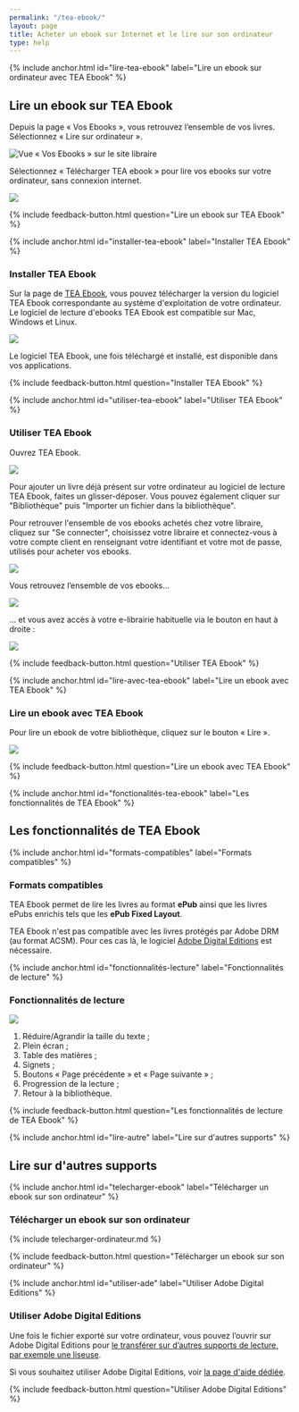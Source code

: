 ```yaml
---
permalink: "/tea-ebook/"
layout: page
title: Acheter un ebook sur Internet et le lire sur son ordinateur
type: help
---
```


{% include anchor.html id="lire-tea-ebook" label="Lire un ebook sur ordinateur avec TEA Ebook" %}

## Lire un ebook sur TEA Ebook

Depuis la page « Vos Ebooks », vous retrouvez l’ensemble de vos livres. Sélectionnez « Lire sur ordinateur ».

![Vue « Vos Ebooks » sur le site libraire](/images/telecharger-ordinateur-2.png)

Sélectionnez « Télécharger TEA ebook » pour lire vos ebooks sur votre ordinateur, sans connexion internet.

![](/images/telecharger-ordinateur-3b.png)

{% include feedback-button.html question="Lire un ebook sur TEA Ebook" %}

{% include anchor.html id="installer-tea-ebook" label="Installer TEA Ebook" %}

### Installer TEA Ebook

Sur la page de [TEA Ebook](https://app.tea-ebook.com/), vous pouvez télécharger la version du logiciel TEA Ebook correspondante au système d'exploitation de votre ordinateur. Le logiciel de lecture d'ebooks TEA Ebook est compatible sur Mac, Windows et Linux.

![](/images/installer-tea-ebook.png)

Le logiciel TEA Ebook, une fois téléchargé et installé, est disponible dans vos applications. 

{% include feedback-button.html question="Installer TEA Ebook" %}

{% include anchor.html id="utiliser-tea-ebook" label="Utiliser TEA Ebook" %}

### Utiliser TEA Ebook

Ouvrez TEA Ebook. 

![](/images/initialisation-tea-ebookv1.3.png)

Pour ajouter un livre déjà présent sur votre ordinateur au logiciel de lecture TEA Ebook, faites un glisser-déposer.
Vous pouvez également cliquer sur "Bibliothèque" puis "Importer un fichier dans la bibliothèque".

Pour retrouver l'ensemble de vos ebooks achetés chez votre libraire, cliquez sur "Se connecter", choisissez votre libraire et connectez-vous à votre compte client en renseignant votre identifiant et votre mot de passe, utilisés pour acheter vos ebooks.

![](/images/tea_ebook_login_popinv1.3.png)

Vous retrouvez l’ensemble de vos ebooks...

![](/images/tea-ebook-library.png)

... et vous avez accès à votre e-librairie habituelle via le bouton en haut à droite :

![](/images/tea_ebook_menu_bar.png)

{% include feedback-button.html question="Utiliser TEA Ebook" %}

{% include anchor.html id="lire-avec-tea-ebook" label="Lire un ebook avec TEA Ebook" %}

### Lire un ebook avec TEA Ebook

Pour lire un ebook de votre bibliothèque, cliquez sur le bouton « Lire ».

![](/images/tea-ebook-lecture.png)

{% include feedback-button.html question="Lire un ebook avec TEA Ebook" %}

{% include anchor.html id="fonctionalités-tea-ebook" label="Les fonctionnalités de TEA Ebook" %}

## Les fonctionnalités de TEA Ebook

{% include anchor.html id="formats-compatibles" label="Formats compatibles" %}

### Formats compatibles

TEA Ebook permet de lire les livres au format **ePub** ainsi que les livres ePubs enrichis tels que les **ePub Fixed Layout**.

TEA Ebook n'est pas compatible avec les livres protégés par Adobe DRM (au format ACSM). Pour ces cas là, le logiciel <a href="/ade/#lire-ade">Adobe Digital Editions</a> est nécessaire.


{% include anchor.html id="fonctionnalités-lecture" label="Fonctionnalités de lecture" %}

### Fonctionnalités de lecture

![](/images/tea-ebook-fonctionnalites.png)
 
1. Réduire/Agrandir la taille du texte ;
2. Plein écran ;
3. Table des matières ;
4. Signets ;
5. Boutons « Page précédente » et « Page suivante » ;
6. Progression de la lecture ;
7. Retour à la bibliothèque.

{% include feedback-button.html question="Les fonctionnalités de lecture de TEA Ebook" %}

{% include anchor.html id="lire-autre" label="Lire sur d'autres supports" %}

## Lire sur d'autres supports

{% include anchor.html id="telecharger-ebook" label="Télécharger un ebook sur son ordinateur" %}

### Télécharger un ebook sur son ordinateur

{% include telecharger-ordinateur.md %}

{% include feedback-button.html question="Télécharger un ebook sur son ordinateur" %}

{% include anchor.html id="utiliser-ade" label="Utiliser Adobe Digital Editions" %}

### Utiliser Adobe Digital Editions

Une fois le fichier exporté sur votre ordinateur, vous pouvez l’ouvrir sur Adobe Digital Editions pour [le transférer sur d’autres supports de lecture, par exemple une liseuse](http://aide.tea-ebook.com/ade/#transfert-livre).

Si vous souhaitez utiliser Adobe Digital Editions, voir [la page d'aide dédiée](/ade/).

{% include feedback-button.html question="Utiliser Adobe Digital Editions" %}
